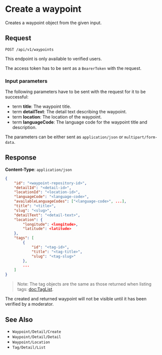 # Create a waypoint

Creates a waypoint object from the given input.

## Request

    POST /api/v1/waypoints

This endpoint is only available to verified users.

The access token has to be sent as a `BearerToken` with the request.

### Input parameters

The following parameters have to be sent with the request for it to be successful:

- term **title**: The waypoint title.
- term **detailText**: The detail text describing the waypoint.
- term **location**: The location of the waypoint.
- term **languageCode**: The language code for the waypoint title and description.

The parameters can be either sent as `application/json` or `multipart/form-data`.

## Response

**Content-Type**: `application/json`

```json
{
    "id": "<waypoint-repository-id>",
    "detailId": "<detail-id>",
    "locationId": "<location-id>",
    "languageCode": "<language-code>",
    "availableLanguageCodes": ["<language-code>", ...],
    "title": "<title>",
    "slug": "<slug>",
    "detailText": "<detail-text>",
    "location": {
        "longitude": <longitude>,
        "latitude": <latitude>
    },
    "tags": [
        {
            "id": "<tag-id>",
            "title": "<tag-title>",
            "slug": "<tag-slug>"
        },
        ...
    ]
}
```

> Note: The tag objects are the same as those returned when listing tags: <doc:TagList>.

The created and returned waypoint will not be visible until it has been verified by a moderator.

## See Also

* ``Waypoint/Detail/Create``
* ``Waypoint/Detail/Detail``
* ``Waypoint/Location``
* ``Tag/Detail/List``
